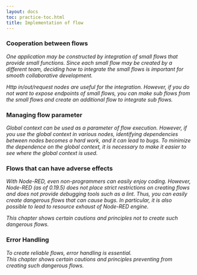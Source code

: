 ```yaml
---
layout: docs
toc: practice-toc.html
title: Implementation of flow
---
```


### Cooperation between flows  
 
*One application may be constructed by integration of small flows that provide small functions. Since each small flow may be created by a different team, deciding how to integrate the small flows is important for smooth collaborative development.*    
 
*Http in/out/request nodes are useful for the integration. However, if you do not want to expose endpoints of small flows, you can make sub flows from the small flows and create an additional flow to integrate sub flows.*  
 
### Managing flow parameter  
 
*Global context can be used as a parameter of flow execution. However, if you use the global context in various nodes, identifying dependencies between nodes becomes a hard work, and it can lead to bugs. To minimize the dependence on the global context, it is necessary to make it easier to see where the global context is used.*    
 
### Flows that can have adverse effects  
 
*With Node-RED, even non-programmers can easily enjoy coding. However, Node-RED (as of 0.19.5) does not place strict restrictions on creating flows and does not provide debugging tools such as a lint. Thus, you can easily create dangerous flows that can cause bugs. In particular, it is also possible to lead to resource exhaust of Node-RED engine.*       
 
*This chapter shows certain cautions and principles not to create such dangerous flows.*    
 
### Error Handling  
 
*To create reliable flows, error handling is essential.*  
*This chapter shows certain cautions and principles preventing from creating such dangerous flows.*     